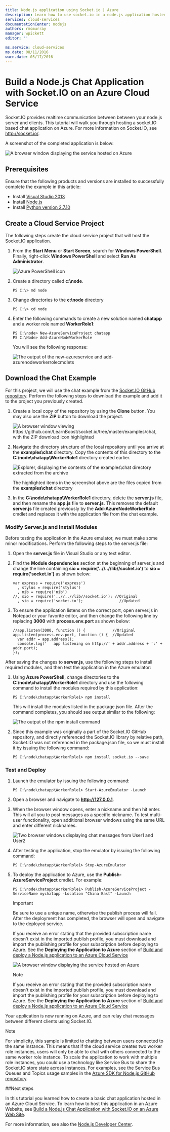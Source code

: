 ```yaml
---
title: Node.js application using Socket.io | Azure
description: Learn how to use socket.io in a node.js application hosted on Azure.
services: cloud-services
documentationCenter: nodejs
authors: rmcmurray
manager: wpickett
editor: ''

ms.service: cloud-services
ms.date: 08/11/2016
wacn.date: 05/17/2016
---
```


# Build a Node.js Chat Application with Socket.IO on an Azure Cloud Service

Socket.IO provides realtime communication between between your node.js
server and clients. This tutorial will walk you through hosting a
socket.IO based chat application on Azure. For more information
on Socket.IO, see <http://socket.io/>.

A screenshot of the completed application is below:

![A browser window displaying the service hosted on Azure][completed-app]  

## Prerequisites

Ensure that the following products and versions are installed to successfully complete the example in this article:

* Install [Visual Studio 2013](https://www.visualstudio.com/zh-cn/downloads/download-visual-studio-vs.aspx)
* Install [Node.js](https://nodejs.org/download/)
* Install [Python version 2.7.10](https://www.python.org/)

## Create a Cloud Service Project

The following steps create the cloud service project that will host the Socket.IO application.

1. From the **Start Menu** or **Start Screen**, search for **Windows PowerShell**. Finally, right-click **Windows PowerShell** and select **Run As Administrator**.

    ![Azure PowerShell icon][powershell-menu]

2. Create a directory called **c:\\node**. 

    ```
    PS C:\> md node
    ```

3. Change directories to the **c:\\node** directory

    ```
    PS C:\> cd node
    ```

4. Enter the following commands to create a new solution named **chatapp** and a worker role named **WorkerRole1**:

    ```
    PS C:\node> New-AzureServiceProject chatapp
    PS C:\Node> Add-AzureNodeWorkerRole
    ```

    You will see the following response:

    ![The output of the new-azureservice and add-azurenodeworkerrolecmdlets](./media/cloud-services-nodejs-chat-app-socketio/socketio-1.png)

## Download the Chat Example

For this project, we will use the chat example from the [Socket.IO
GitHub repository]. Perform the following steps to download the example
and add it to the project you previously created.

1.  Create a local copy of the repository by using the **Clone** button. You may also use the **ZIP** button to download the project.

    ![A browser window viewing https://github.com/LearnBoost/socket.io/tree/master/examples/chat, with the ZIP download icon highlighted][chat-example-view]

3.  Navigate the directory structure of the local repository until you arrive at the **examples\\chat**
    directory. Copy the contents of this directory to the
    **C:\\node\\chatapp\\WorkerRole1** directory created earlier.

    ![Explorer, displaying the contents of the examples\\chat directory extracted from the archive][chat-contents]

    The highlighted items in the screenshot above are the files copied from the **examples\\chat** directory

4.  In the **C:\\node\\chatapp\\WorkerRole1** directory, delete the **server.js** file, and then rename the **app.js** file to **server.js**. This removes the default **server.js** file created previously by the **Add-AzureNodeWorkerRole** cmdlet and replaces it with the application file from the chat example.

### Modify Server.js and Install Modules

Before testing the application in the Azure emulator, we must
make some minor modifications. Perform the following steps to the
server.js file:

1.  Open the **server.js** file in Visual Studio or any text editor.

2.  Find the **Module dependencies** section at the beginning of server.js and change the line containing **sio = require('..//..//lib//socket.io')** to **sio = require('socket.io')** as shown below:

    ```
    var express = require('express')
      , stylus = require('stylus')
      , nib = require('nib')
    //, sio = require('..//..//lib//socket.io'); //Original
      , sio = require('socket.io');                //Updated
    ```

3.  To ensure the application listens on the correct port, open
    server.js in Notepad or your favorite editor, and then change the
    following line by replacing **3000** with **process.env.port** as shown below:

    ```
    //app.listen(3000, function () {            //Original
    app.listen(process.env.port, function () {  //Updated
      var addr = app.address();
      console.log('   app listening on http://' + addr.address + ':' + addr.port);
    });
    ```

After saving the changes to **server.js**, use the following steps to
install required modules, and then test the application in the
Azure emulator:

1.  Using **Azure PowerShell**, change directories to the **C:\\node\\chatapp\\WorkerRole1** directory and use the following command to install the modules required by this application:

    ```
    PS C:\node\chatapp\WorkerRole1> npm install
    ```

    This will install the modules listed in the package.json file. After
    the command completes, you should see output similar to the
    following:

    ![The output of the npm install command][The-output-of-the-npm-install-command]

4.  Since this example was originally a part of the Socket.IO GitHub
    repository, and directly referenced the Socket.IO library by
    relative path, Socket.IO was not referenced in the package.json
    file, so we must install it by issuing the following command:

    ```
    PS C:\node\chatapp\WorkerRole1> npm install socket.io --save
    ```

### Test and Deploy

1.  Launch the emulator by issuing the following command:

    ```
    PS C:\node\chatapp\WorkerRole1> Start-AzureEmulator -Launch
    ```

2.  Open a browser and navigate to **http://127.0.0.1**.

3.  When the browser window opens, enter a nickname and then hit enter.
    This will all you to post messages as a specific nickname. To test
    multi-user functionality, open additional browser windows using the
    same URL and enter different nicknames.

    ![Two browser windows displaying chat messages from User1 and User2](./media/cloud-services-nodejs-chat-app-socketio/socketio-8.png)

3.  After testing the application, stop the emulator by issuing the
    following command:

    ```
    PS C:\node\chatapp\WorkerRole1> Stop-AzureEmulator
    ```

4.  To deploy the application to Azure, use the
    **Publish-AzureServiceProject** cmdlet. For example:

    ```
    PS C:\node\chatapp\WorkerRole1> Publish-AzureServiceProject -ServiceName mychatapp -Location "China East" -Launch
    ```

    > [!IMPORTANT]
    > Be sure to use a unique name, otherwise the publish process will fail. After the deployment has completed, the browser will open and navigate to the deployed service.
    > 
    > If you receive an error stating that the provided subscription name doesn't exist in the imported publish profile, you must download and import the publishing profile for your subscription before deploying to Azure. See the **Deploying the Application to Azure** section of [Build and deploy a Node.js application to an Azure Cloud Service](./cloud-services-nodejs-develop-deploy-app.md)

    ![A browser window displaying the service hosted on Azure][completed-app]

    > [!NOTE]
    > If you receive an error stating that the provided subscription name doesn't exist in the imported publish profile, you must download and import the publishing profile for your subscription before deploying to Azure. See the **Deploying the Application to Azure** section of [Build and deploy a Node.js application to an Azure Cloud Service](./cloud-services-nodejs-develop-deploy-app.md)

Your application is now running on Azure, and can relay chat
messages between different clients using Socket.IO.

> [!NOTE]
> For simplicity, this sample is limited to chatting between users connected to the same instance. This means that if the cloud service creates two worker role instances, users will only be able to chat with others connected to the same worker role instance. To scale the application to work with multiple role instances, you could use a technology like Service Bus to share the Socket.IO store state across instances. For examples, see the Service Bus Queues and Topics usage samples in the [Azure SDK for Node.js GitHub repository](https://github.com/WindowsAzure/azure-sdk-for-node).

##Next steps

In this tutorial you learned how to create a basic chat application hosted in an Azure Cloud Service. To learn how to host this application in an Azure Website, see [Build a Node.js Chat Application with Socket.IO on an Azure Web Site][chatwebsite].

For more information, see also the [Node.js Developer Center](https://www.azure.cn/develop/nodejs/).

  [chatwebsite]: ../app-service-web/web-sites-nodejs-chat-app-socketio.md

  [Azure SLA]: https://www.azure.cn/support/legal/sla/
  [Azure SDK for Node.js GitHub repository]: https://github.com/WindowsAzure/azure-sdk-for-node
  [completed-app]: ./media/cloud-services-nodejs-chat-app-socketio/socketio-10.png
  [Azure SDK for Node.js]: https://www.azure.cn/develop/nodejs/
  [Node.js Web Application]: ./cloud-services-nodejs-develop-deploy-app.md
  [Socket.IO GitHub repository]: https://github.com/LearnBoost/socket.io/tree/0.9.14
  [Azure Considerations]: #windowsazureconsiderations
  [Hosting the Chat Example in a Worker Role]: #hostingthechatexampleinawebrole
  [Summary and Next Steps]: #summary
  [powershell-menu]: ./media/cloud-services-nodejs-chat-app-socketio/azure-powershell-start.png

  [chat example]: https://github.com/LearnBoost/socket.io/tree/master/examples/chat
  [chat-example-view]: ./media/cloud-services-nodejs-chat-app-socketio/socketio-22.png

  [chat-contents]: ./media/cloud-services-nodejs-chat-app-socketio/socketio-5.png
  [The-output-of-the-npm-install-command]: ./media/cloud-services-nodejs-chat-app-socketio/socketio-7.png
  [The output of the Publish-AzureService command]: ./media/cloud-services-nodejs-chat-app-socketio/socketio-9.png